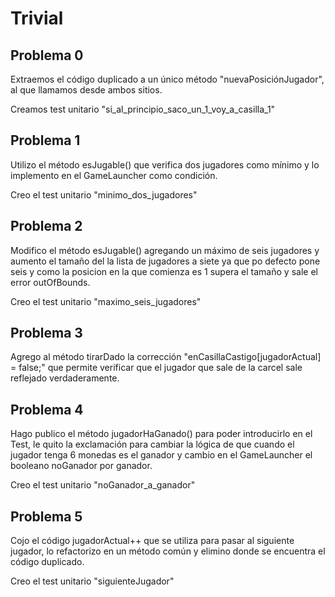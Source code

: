 # Trivial

## Problema 0

Extraemos el código duplicado a un único método "nuevaPosiciónJugador",
al que llamamos desde ambos sitios.

Creamos test unitario "si_al_principio_saco_un_1_voy_a_casilla_1"

## Problema 1

Utilizo el método esJugable() que verifica dos jugadores como mínimo y lo implemento
en el GameLauncher como condición.

Creo el test unitario "minimo_dos_jugadores"

## Problema 2

Modifico el método esJugable() agregando un máximo de seis jugadores y aumento el tamaño del la
lista de jugadores a siete ya que po defecto pone seis y como la posicion en la que comienza es 1
supera el tamaño y sale el error outOfBounds.

Creo el test unitario "maximo_seis_jugadores"


## Problema 3

Agrego al método tirarDado la corrección "enCasillaCastigo[jugadorActual] = false;" que permite verificar que el
jugador que sale de la carcel sale reflejado verdaderamente.

## Problema 4

Hago publico el método jugadorHaGanado() para poder introducirlo en el Test, le quito la exclamación para cambiar la
lógica de que cuando el jugador tenga 6 monedas es el ganador y cambio en el GameLauncher el booleano noGanador por ganador.

Creo el test unitario "noGanador_a_ganador"

## Problema 5

Cojo el código jugadorActual++ que se utiliza para pasar al siguiente jugador, lo refactorizo en un método común y
elimino donde se encuentra el código duplicado.

Creo el test unitario "siguienteJugador"